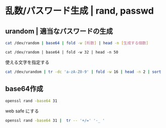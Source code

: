 # 乱数/パスワード生成 | rand, passwd 



## urandom | 適当なパスワードの生成

```bash
cat /dev/random | base64 | fold -w [桁数] | head -n [生成する個数]
```

``` 
cat /dev/random | base64 | fold -w 32 | head -n 50
```

使える文字を指定する
```bash
cat /dev/urandom | tr -dc 'a-zA-Z0-9' | fold -w 16 | head -n 2 | sort | uniq
```


## base64作成 

```bash
openssl rand -base64 31
```

web safe にする

```bash
openssl rand -base64 31 |  tr -- '+/=' '-_ '
``` 

